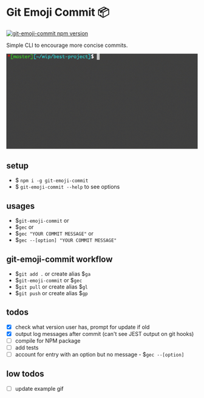 # Git Emoji Commit 📦

[![git-emoji-commit npm version](https://img.shields.io/npm/v/git-emoji-commit.svg)](https://npmjs.org/package/git-emoji-commit)

Simple CLI to encourage more concise commits.

![git-emoji-commit](./assets/git-emoji-commit.gif)

## setup

- \$ `npm i -g git-emoji-commit`
- \$ `git-emoji-commit --help` to see options

## usages

- \$`git-emoji-commit` or
- \$`gec` or
- \$`gec "YOUR COMMIT MESSAGE"` or
- \$`gec --[option] "YOUR COMMIT MESSAGE"`

## git-emoji-commit workflow

- \$`git add .` or create alias \$`ga`
- \$`git-emoji-commit` or \$`gec`
- \$`git pull` or create alias \$`gl`
- \$`git push` or create alias \$`gp`

## todos

- [x] check what version user has, prompt for update if old
- [x] output log messages after commit (can't see JEST output on git hooks)
- [ ] compile for NPM package
- [ ] add tests
- [ ] account for entry with an option but no message - \$`gec --[option]`

## low todos

- [ ] update example gif

